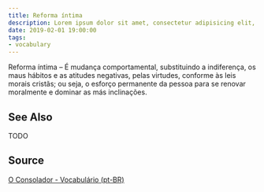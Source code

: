 ```yaml
---
title: Reforma íntima
description: Lorem ipsum dolor sit amet, consectetur adipisicing elit, sed do eiusmod tempor incididunt ut labore et dolore magna aliqua.  TODO
date: 2019-02-01 19:00:00
tags:
- vocabulary
---
```


Reforma íntima – É mudança comportamental, substituindo a indiferença, os maus hábitos e as atitudes negativas, pelas virtudes, conforme às leis morais cristãs; ou seja, o esforço permanente da pessoa para se renovar moralmente e dominar as más inclinações.

## See Also
TODO

## Source
[O Consolador - Vocabulário (pt-BR)](http://www.oconsolador.com.br/linkfixo/vocabulario/principal.html)
